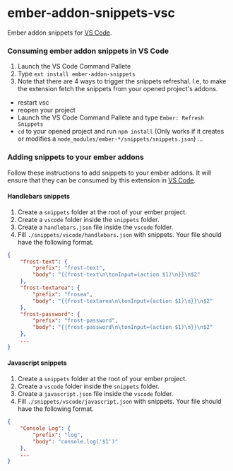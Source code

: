 # ember-addon-snippets-vsc

Ember addon snippets for [VS Code](http://code.visualstudio.com/).

### Consuming ember addon snippets in VS Code
1. Launch the VS Code Command Pallete
2. Type `ext install ember-addon-snippets`
3. Note that there are 4 ways to trigger the snippets refreshal. I.e, to make the extension fetch the snippets from your opened project's addons.
  * restart vsc
  * reopen your project
  * Launch the VS Code Command Pallete and type `Ember: Refresh Snippets`
  * `cd` to your opened project and run `npm install` (Only works if it creates or modifies a `node_modules/ember-*/snippets/snippets.json`)
...

### Adding snippets to your ember addons

Follow these instructions to add snippets to your ember addons. It will ensure that they can be consumed by this extension in [VS Code](http://code.visualstudio.com/).

#### Handlebars snippets

1. Create a `snippets` folder at the root of your ember project.
2. Create a `vscode` folder inside the `snippets` folder.
2. Create a `handlebars.json` file inside the `vscode` folder.
3. Fill `./snippets/vscode/handlebars.json` with snippets. Your file should have the following format.

```json
{
    "frost-text": {
        "prefix": "frost-text",
        "body": "{{frost-text\n\tonInput=(action $1)\n}}\n$2"
    },
    "frost-textarea": {
        "prefix": "frosea",
        "body": "{{frost-textarea\n\tonInput=(action $1)\n}}\n$2"
    },
    "frost-password": {
        "prefix": "frost-password",
        "body": "{{frost-password\n\tonInput=(action $1)\n}}\n$2"
    },
    ...
}
```

#### Javascript snippets

1. Create a `snippets` folder at the root of your ember project.
2. Create a `vscode` folder inside the `snippets` folder.
2. Create a `javascript.json` file inside the `vscode` folder.
3. Fill `./snippets/vscode/javascript.json` with snippets. Your file should have the following format.

```json
{
    "Console Log": {
        "prefix": "log",
        "body": "console.log('$1')"
    },
    ...
}
```
